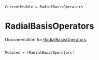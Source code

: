 ```@meta
CurrentModule = RadialBasisOperators
```

# RadialBasisOperators

Documentation for [RadialBasisOperators](https://github.com/kylebeggs/RadialBasisOperators.jl).

```@index
```

```@autodocs
Modules = [RadialBasisOperators]
```
